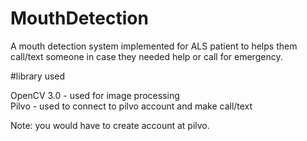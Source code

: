 # MouthDetection
A mouth detection system implemented for ALS patient to helps them call/text someone in case they needed help or call for emergency.



#library used

OpenCV 3.0 - used for image processing <br>
Pilvo - used to connect to pilvo account and make call/text

Note: you would have to create account at pilvo. 
